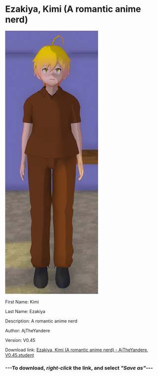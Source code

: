 # Ezakiya, Kimi (A romantic anime nerd)

<img src = "https://raw.githubusercontent.com/Arbiter1223/Daigaku-Gurashi-Custom-Students/master/Students/Files/Ezakiya%2C%20Kimi%20(A%20romantic%20anime%20nerd).png">

First Name: Kimi

Last Name: Ezakiya

Description: A romantic anime nerd

Author: AjTheYandere

Version: V0.45

Download link: <a href="https://raw.githubusercontent.com/Arbiter1223/Daigaku-Gurashi-Custom-Students/master/Students/Files/Ezakiya%2C%20Kimi%20(A%20romantic%20anime%20nerd)%20-%20AjTheYandere%2C%20V0.45.student">Ezakiya, Kimi (A romantic anime nerd) - AjTheYandere, V0.45.student</a>

### ---**To download, _right-click_ the link, and select _"Save as"_**---
